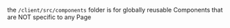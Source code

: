 the `/client/src/components` folder is for globally reusable Components that are NOT specific to any Page